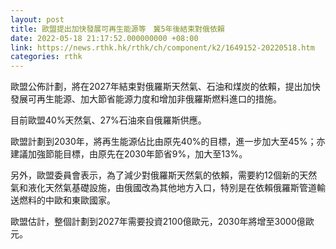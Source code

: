 ```yaml
---
layout: post
title: 歐盟提出加快發展可再生能源等　冀5年後結束對俄依賴
date: 2022-05-18 21:17:52.000000000 +08:00
link: https://news.rthk.hk/rthk/ch/component/k2/1649152-20220518.htm
categories: rthk
---
```


歐盟公佈計劃，將在2027年結束對俄羅斯天然氣、石油和煤炭的依賴，提出加快發展可再生能源、加大節省能源力度和增加非俄羅斯燃料進口的措施。

目前歐盟40%天然氣、27%石油來自俄羅斯供應。

歐盟計劃到2030年，將再生能源佔比由原先40%的目標，進一步加大至45%；亦建議加強節能目標，由原先在2030年節省9%，加大至13%。

另外，歐盟委員會表示，為了減少對俄羅斯天然氣的依賴，需要約12個新的天然氣和液化天然氣基礎設施，由俄國改為其他地方入口，特別是在依賴俄羅斯管道輸送燃料的中歐和東歐國家。

歐盟估計，整個計劃到2027年需要投資2100億歐元，2030年將增至3000億歐元。
